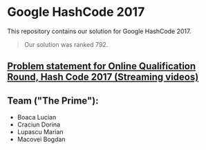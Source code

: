 # Google HashCode 2017

This repository contains our solution for Google HashCode 2017.

> Our solution was ranked 792.

## [Problem statement for Online Qualification Round, Hash Code 2017 (Streaming videos)](https://github.com/marianlupascu/Google-HashCode-2017/blob/master/hashcode2017_streaming_videos.pdf)
## Team ("The Prime"):
- Boaca Lucian
- Craciun Dorina
- Lupascu Marian
- Macovei Bogdan